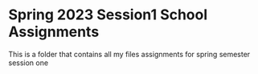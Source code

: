 # Spring 2023 Session1 School Assignments
This is a folder that contains all my files assignments for spring semester session one
